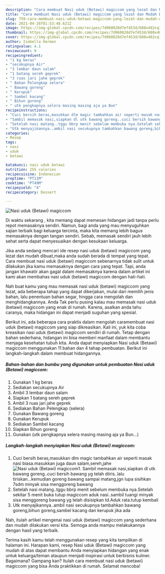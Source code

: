 ```yaml
---
description: "Cara membuat Nasi uduk (Betawi) magiccom yang lezat dan Mudah Dibuat"
title: "Cara membuat Nasi uduk (Betawi) magiccom yang lezat dan Mudah Dibuat"
slug: 759-cara-membuat-nasi-uduk-betawi-magiccom-yang-lezat-dan-mudah-dibuat
date: 2021-04-26T01:53:48.621Z
image: https://img-global.cpcdn.com/recipes/7d960828d7ef453d/680x482cq70/nasi-uduk-betawi-magiccom-foto-resep-utama.jpg
thumbnail: https://img-global.cpcdn.com/recipes/7d960828d7ef453d/680x482cq70/nasi-uduk-betawi-magiccom-foto-resep-utama.jpg
cover: https://img-global.cpcdn.com/recipes/7d960828d7ef453d/680x482cq70/nasi-uduk-betawi-magiccom-foto-resep-utama.jpg
author: Isabella Harmon
ratingvalue: 4.1
reviewcount: 9
recipeingredient:
- "1 kg beras"
- "secukupnya Air"
- "3 lembar daun salam"
- "1 batang sereh geprek"
- "3 ruas jari jahe geprek"
- " Bahan Pelengkap selera"
- " Bawang goreng"
- " Kerupuk"
- " Sambel kacang"
- " Bihun goreng"
- " utk pengkapnya selera masing masing aja ya Bun"
recipeinstructions:
- "Cuci bersih beras,masukkan dlm magic tambahkan air seperti masak nasi biasa.masukkan juga daun salam,sereh,jahe"
- "Sambil memasak nasi,siapkan dl utk bawang goreng..cuci bersih bawang yg telah diiris..lalu tiriskan...kemudian goreng bawang sampai matang,jgn lupa sisihkan 7sdm minyak sisa menggoreng bawang"
- "Setelah nasi matang..tggu bbrp menit sebelum membuka nya.Setelah sekitar 5 menit buka tutup magiccom aduk nasi..sambil tuangi minyak sisa menggoreng bawang yg telah disisipkan td.Aduk rata.tutup kembali"
- "Utk menyajikannya..ambil nasi secukupnya tambahkan bawang goreng,bihun goreng,sambel kacang dan kerupuk jika ada"
categories:
- Resep
tags:
- nasi
- uduk
- betawi

katakunci: nasi uduk betawi 
nutrition: 255 calories
recipecuisine: Indonesian
preptime: "PT11M"
cooktime: "PT49M"
recipeyield: "4"
recipecategory: Dessert

---
```



![Nasi uduk (Betawi) magiccom](https://img-global.cpcdn.com/recipes/7d960828d7ef453d/680x482cq70/nasi-uduk-betawi-magiccom-foto-resep-utama.jpg)

Di waktu  sekarang , kita memang dapat memesan hidangan jadi tanpa perlu repot memasaknya sendiri. Namun, bagi anda yang mau menyuguhkan sajian terbaik bagi keluarga tercinta, maka kita memang lebih bagus memasaknya dengan tangan sendiri. Sebab, memasak sendiri jauh lebih sehat serta dapat menyesuaikan dengan kesukaan keluarga.

Jika anda sedang mencari ide resep nasi uduk (betawi) magiccom yang lezat dan mudah dibuat,maka anda sudah berada di tempat yang tepat. Cara membuat nasi uduk (betawi) magiccom  sebenarnya tidak sulit untuk dilakukan jika kamu memasaknya dengan cara yang tepat. Tapi, anda jangan khawatir akan gagal dalam memasaknya 
karena dalam artikel ini kami akan membahas nasi uduk (betawi) magiccom dengan hati-hati.  



Nah buat kamu yang mau memasak nasi uduk (betawi) magiccom yang lezat, ada beberapa tahap yang dapat dikerjakan, mulai dari memilih jenis bahan, lalu penentuan bahan segar, hingga cara mengolah dan menghidangkannya. Anda Tak perlu pusing kalau mau memasak nasi uduk (betawi) magiccom yang enak di rumah. Karena, asalkan anda  tahu caranya, maka hidangan ini dapat menjadi suguhan yang spesial.

Berikut ini, ada beberapa cara praktis  dalam mengolah caramembuat nasi uduk (betawi) magiccom yang siap dikreasikan. Kali ini, yuk kita coba kreasikan nasi uduk (betawi) magiccom sendiri di rumah. Tetap dengan bahan sederhana, hidangan ini bisa memberi manfaat dalam membantu menjaga kesehatan tubuh kita. Anda dapat menyiapkan Nasi uduk (Betawi) magiccom menggunakan 11 bahan dan 4 tahap pembuatan. Berikut ini langkah-langkah dalam membuat hidangannya.

<!--inarticleads1-->

##### Bahan-bahan dan bumbu yang digunakan untuk pembuatan Nasi uduk (Betawi) magiccom:

1. Gunakan 1 kg beras
1. Sediakan secukupnya Air
1. Ambil 3 lembar daun salam
1. Siapkan 1 batang sereh geprek
1. Ambil 3 ruas jari jahe geprek
1. Sediakan  Bahan Pelengkap (selera)
1. Gunakan  Bawang goreng
1. Gunakan  Kerupuk
1. Sediakan  Sambel kacang
1. Siapkan  Bihun goreng
1. Gunakan  (utk pengkapnya selera masing masing aja ya Bun...)




<!--inarticleads2-->

##### Langkah-langkah menyiapkan Nasi uduk (Betawi) magiccom:

1. Cuci bersih beras,masukkan dlm magic tambahkan air seperti masak nasi biasa.masukkan juga daun salam,sereh,jahe
<img src="https://img-global.cpcdn.com/steps/684ea0eea8cfb106/160x128cq70/nasi-uduk-betawi-magiccom-langkah-memasak-1-foto.jpg" alt="Nasi uduk (Betawi) magiccom">1. Sambil memasak nasi,siapkan dl utk bawang goreng..cuci bersih bawang yg telah diiris..lalu tiriskan...kemudian goreng bawang sampai matang,jgn lupa sisihkan 7sdm minyak sisa menggoreng bawang
1. Setelah nasi matang..tggu bbrp menit sebelum membuka nya.Setelah sekitar 5 menit buka tutup magiccom aduk nasi..sambil tuangi minyak sisa menggoreng bawang yg telah disisipkan td.Aduk rata.tutup kembali
1. Utk menyajikannya..ambil nasi secukupnya tambahkan bawang goreng,bihun goreng,sambel kacang dan kerupuk jika ada




Nah, itulah artikel mengenai  nasi uduk (betawi) magiccom  yang sederhana dan mudah dilakukan versi kita. Semoga anda mampu melakukannya dengan hasil yang terbaik. 

Terima kasih kamu telah menggunakan resep yang kita tampilkan di halaman ini. Harapan kami, resep  Nasi uduk (Betawi) magiccom yang mudah di atas dapat membantu Anda menyiapkan hidangan yang enak untuk keluarga/teman ataupun menjadi inspirasi untuk berbisnis kuliner. Bagaimana? Gampang kan? Itulah cara membuat nasi uduk (betawi) magiccom yang bisa Anda praktikkan di rumah. Selamat mencoba!

